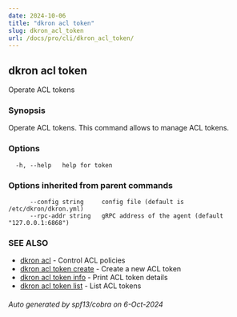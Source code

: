 ```yaml
---
date: 2024-10-06
title: "dkron acl token"
slug: dkron_acl_token
url: /docs/pro/cli/dkron_acl_token/
---
```

## dkron acl token

Operate ACL tokens

### Synopsis

Operate ACL tokens. This command allows to manage ACL tokens.

### Options

```
  -h, --help   help for token
```

### Options inherited from parent commands

```
      --config string     config file (default is /etc/dkron/dkron.yml)
      --rpc-addr string   gRPC address of the agent (default "127.0.0.1:6868")
```

### SEE ALSO

* [dkron acl](/docs/pro/cli/dkron_acl/)	 - Control ACL policies
* [dkron acl token create](/docs/pro/cli/dkron_acl_token_create/)	 - Create a new ACL token
* [dkron acl token info](/docs/pro/cli/dkron_acl_token_info/)	 - Print ACL token details
* [dkron acl token list](/docs/pro/cli/dkron_acl_token_list/)	 - List ACL tokens

###### Auto generated by spf13/cobra on 6-Oct-2024
